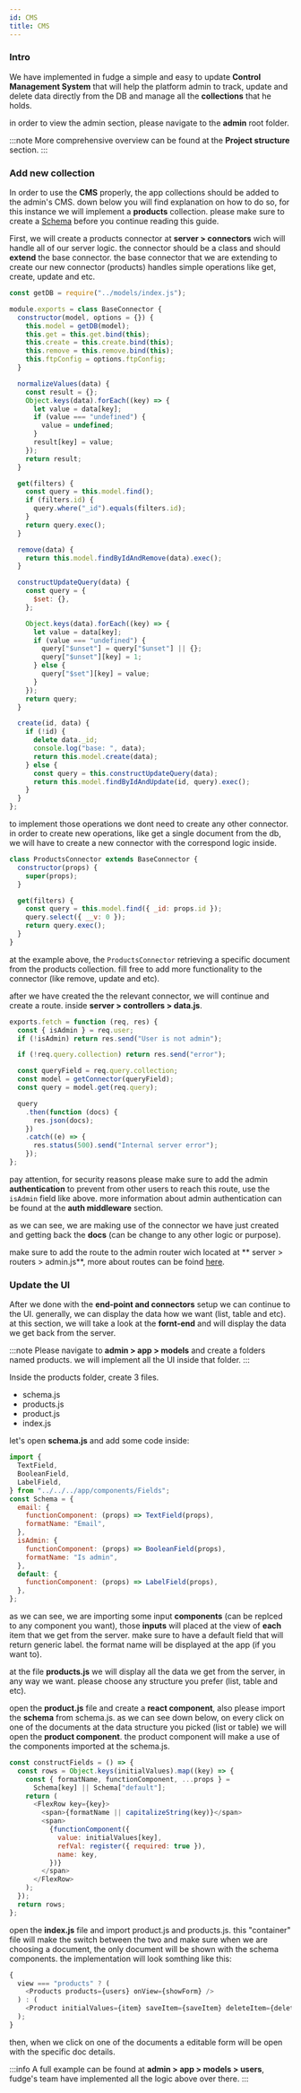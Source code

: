 ```yaml
---
id: CMS
title: CMS
---
```


### Intro

We have implemented in fudge a simple and easy to update **Control Management System** that will help the platform admin to track, update and delete data directly from the DB and manage all the **collections** that he holds.

in order to view the admin section, please navigate to the **admin** root folder.

:::note
More comprehensive overview can be found at the **Project structure** section.
:::

### Add new collection

In order to use the **CMS** properly, the app collections should be added to the admin's CMS.
down below you will find explanation on how to do so, for this instance we will implement a **products** collection.
please make sure to create a [Schema](./adding-field-DB.md) before you continue reading this guide.

First, we will create a products connector at **server > connectors** wich will handle all of our server logic.
the connector should be a class and should **extend** the base connector.
the base connector that we are extending to create our new connector (products) handles simple operations like get, create, update and etc.

```javascript
const getDB = require("../models/index.js");

module.exports = class BaseConnector {
  constructor(model, options = {}) {
    this.model = getDB(model);
    this.get = this.get.bind(this);
    this.create = this.create.bind(this);
    this.remove = this.remove.bind(this);
    this.ftpConfig = options.ftpConfig;
  }

  normalizeValues(data) {
    const result = {};
    Object.keys(data).forEach((key) => {
      let value = data[key];
      if (value === "undefined") {
        value = undefined;
      }
      result[key] = value;
    });
    return result;
  }

  get(filters) {
    const query = this.model.find();
    if (filters.id) {
      query.where("_id").equals(filters.id);
    }
    return query.exec();
  }

  remove(data) {
    return this.model.findByIdAndRemove(data).exec();
  }

  constructUpdateQuery(data) {
    const query = {
      $set: {},
    };

    Object.keys(data).forEach((key) => {
      let value = data[key];
      if (value === "undefined") {
        query["$unset"] = query["$unset"] || {};
        query["$unset"][key] = 1;
      } else {
        query["$set"][key] = value;
      }
    });
    return query;
  }

  create(id, data) {
    if (!id) {
      delete data._id;
      console.log("base: ", data);
      return this.model.create(data);
    } else {
      const query = this.constructUpdateQuery(data);
      return this.model.findByIdAndUpdate(id, query).exec();
    }
  }
};
```

to implement those operations we dont need to create any other connector.
in order to create new operations, like get a single document from the db, we will have to create a new connector with the correspond logic inside.

```javascript
class ProductsConnector extends BaseConnector {
  constructor(props) {
    super(props);
  }

  get(filters) {
    const query = this.model.find({ _id: props.id });
    query.select({ __v: 0 });
    return query.exec();
  }
}
```

at the example above, the `ProductsConnector` retrieving a specific document from the products collection. fill free to add more functionality to the connector (like remove, update and etc).

after we have created the the relevant connector, we will continue and create a route.
inside **server > controllers > data.js**.

```javascript
exports.fetch = function (req, res) {
  const { isAdmin } = req.user;
  if (!isAdmin) return res.send("User is not admin");

  if (!req.query.collection) return res.send("error");

  const queryField = req.query.collection;
  const model = getConnector(queryField);
  const query = model.get(req.query);

  query
    .then(function (docs) {
      res.json(docs);
    })
    .catch((e) => {
      res.status(500).send("Internal server error");
    });
};
```

pay attention, for security reasons please make sure to add the admin **authentication**
to prevent from other users to reach this route, use the `isAdmin` field like above.
more information about admin authentication can be found at the **auth middleware** section.

as we can see, we are making use of the connector we have just created and getting back the **docs** (can be change to any other logic or purpose).

make sure to add the route to the admin router wich located at ** server > routers > admin.js**, more about routes can be foind [here](./add-end-point.md).

### Update the UI

After we done with the **end-point and connectors** setup we can continue to the UI.
generally, we can display the data how we want (list, table and etc). <br />
at this section, we will take a look at the **fornt-end** and will display the data we get back from the server.

:::note
Please navigate to **admin > app > models** and create a folders named products.
we will implement all the UI inside that folder.
:::

Inside the products folder, create 3 files.

- schema.js
- products.js
- product.js
- index.js

let's open **schema.js** and add some code inside:

```javascript
import {
  TextField,
  BooleanField,
  LabelField,
} from "../../../app/components/Fields";
const Schema = {
  email: {
    functionComponent: (props) => TextField(props),
    formatName: "Email",
  },
  isAdmin: {
    functionComponent: (props) => BooleanField(props),
    formatName: "Is admin",
  },
  default: {
    functionComponent: (props) => LabelField(props),
  },
};
```

as we can see, we are importing some input **components** (can be replced to any component you want), those **inputs** will placed at the view of **each** item that we get from the server.
make sure to have a default field that will return generic label.
the format name will be displayed at the app (if you want to).

at the file **products.js** we will display all the data we get from the server, in any way we want. please choose any structure you prefer (list, table and etc).

open the **product.js** file and create a **react component**, also please import the **schema** from schema.js.
as we can see down below, on every click on one of the documents at the data structure you picked (list or table) we will open the **product component**. the product component will make a use of the components imported at the schema.js.

```javascript
const constructFields = () => {
  const rows = Object.keys(initialValues).map((key) => {
    const { formatName, functionComponent, ...props } =
      Schema[key] || Schema["default"];
    return (
      <FlexRow key={key}>
        <span>{formatName || capitalizeString(key)}</span>
        <span>
          {functionComponent({
            value: initialValues[key],
            refVal: register({ required: true }),
            name: key,
          })}
        </span>
      </FlexRow>
    );
  });
  return rows;
};
```

open the **index.js** file and import product.js and products.js.
this "container" file will make the switch between the two and make sure when we are choosing a document, the only document will be shown with the schema components.
the implementation will look somthing like this:

```javascript
{
  view === "products" ? (
    <Products products={users} onView={showForm} />
  ) : (
    <Product initialValues={item} saveItem={saveItem} deleteItem={deleteItem} />
  );
}
```

then, when we click on one of the documents a editable form will be open with the specific doc details.

:::info
A full example can be found at **admin > app > models > users**, fudge's team have implemented all the logic above over there.
:::
